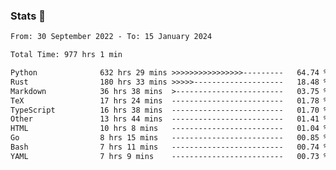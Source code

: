 ### Stats 👋
<!--START_SECTION:waka-->

```txt
From: 30 September 2022 - To: 15 January 2024

Total Time: 977 hrs 1 min

Python              632 hrs 29 mins >>>>>>>>>>>>>>>>---------   64.74 %
Rust                180 hrs 33 mins >>>>>--------------------   18.48 %
Markdown            36 hrs 38 mins  >------------------------   03.75 %
TeX                 17 hrs 24 mins  -------------------------   01.78 %
TypeScript          16 hrs 38 mins  -------------------------   01.70 %
Other               13 hrs 44 mins  -------------------------   01.41 %
HTML                10 hrs 8 mins   -------------------------   01.04 %
Go                  8 hrs 15 mins   -------------------------   00.85 %
Bash                7 hrs 11 mins   -------------------------   00.74 %
YAML                7 hrs 9 mins    -------------------------   00.73 %
```

<!--END_SECTION:waka-->

<!--
**buhaytza2005/buhaytza2005** is a ✨ _special_ ✨ repository because its `README.md` (this file) appears on your GitHub profile.

Here are some ideas to get you started:

- 🔭 I’m currently working on ...
- 🌱 I’m currently learning ...
- 👯 I’m looking to collaborate on ...
- 🤔 I’m looking for help with ...
- 💬 Ask me about ...
- 📫 How to reach me: ...
- 😄 Pronouns: ...
- ⚡ Fun fact: ...
-->


